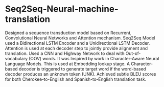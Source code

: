 # Seq2Seq-Neural-machine-translation
Designed a sequence transduction model based on Recurrent, Convolutional Neural Networks and Attention
mechanism. Seq2Seq Model used a Bidirectional LSTM Encoder and a Unidirectional LSTM Decoder.
Attention is used at each decoder step to jointly provide alignment and translation.
Used a CNN and Highway Network to deal with Out-of-vocabulary (OOV) words. It was Inspired by work in
Character-Aware Neural Language Models. This is used at Embedding lookup stage.
A Character-based decoder is triggered to generate target word if the word-based decoder produces an
unknown token (UNK). Achieved subtle BLEU scores for both Cherokee-to-English and Spanish-to-English
translation task.
